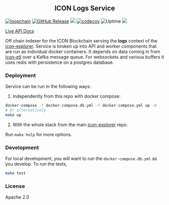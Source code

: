 <p align="center">
  <h2 align="center">ICON Logs Service</h2>
</p>

[![loopchain](https://img.shields.io/badge/ICON-API-blue?logoColor=white&logo=icon&labelColor=31B8BB)](https://shields.io) [![GitHub Release](https://img.shields.io/github/release/sudoblockio/icon-logs.svg?style=flat)]() ![](https://github.com/sudoblockio/icon-logs/workflows/push-main/badge.svg?branch=main) [![codecov](https://codecov.io/gh/sudoblockio/icon-logs/branch/main/graph/badge.svg)](https://codecov.io/gh/sudoblockio/icon-logs) ![Uptime](https://img.shields.io/endpoint?url=https%3A%2F%2Fraw.githubusercontent.com%2Fsudoblockio%2Ficon-status-page%2Fmaster%2Fapi%2Fdev-logs-service%2Fuptime.json) ![](https://img.shields.io/github/license/sudoblockio/icon-logs)

[Live API Docs](https://explorer.icon.geometry-dev.net/api/v1/logs/docs/)

Off chain indexer for the ICON Blockchain serving the **logs** context of the [icon-explorer](https://github.com/sudoblockio/icon-explorer). Service is broken up into API and worker components that are run as individual docker containers. It depends on data coming in from [icon-etl](https://github.com/sudoblockio/icon-etl) over a Kafka message queue. For websockets and various buffers it uses redis with persistence on a postgres database. 

### Deployment 

Service can be run in the following ways:

1. Independently from this repo with docker compose:
```bash
docker-compose -f docker-compose.db.yml -f docker-compose.yml up -d
# Or alternatively 
make up 
```   

2. With the whole stack from the main [icon-explorer](https://github.com/sudoblockio/icon-explorer) repo. 

Run `make help` for more options. 

### Development 

For local development, you will want to run the `docker-compose.db.yml` as you develop. To run the tests, 

```bash
make test 
```

### License 

Apache 2.0

